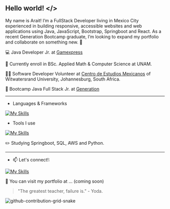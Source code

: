 
## Hello world! </>


My name is Arait! I’m a FullStack Developer living in Mexico City experienced in building responsive, accessible websites and web applications using Java, JavaScript, Bootstrap, Springboot and React. As a recent Generation Bootcamp graduate, I’m looking to expand my portfolio and collaborate on something new. :star2:

💻 Java Developer Jr. at [Gamexpress](https://www.linkedin.com/company/gamexpressvg/?originalSubdomain=mx)

:open_book: Currently enroll in BSc. Applied Math & Computer Science at UNAM.

:woman_technologist: Software Developer Volunteer at [Centro de Estudios Mexicanos](https://en.sudafrica.unam.mx/) of  Witwatersrand University, Johannesburg, South Africa.

📄 Bootcamp Java Full Stack Jr. at [Generation](https://www.generation.org/)


***


- Languages & Frameworks

[![My Skills](https://skillicons.dev/icons?i=java,html,css,js,bootstrap,react,cpp&theme=light)](https://skillicons.dev)


- Tools I use

[![My Skills](https://skillicons.dev/icons?i=github,git,figma,heroku,latex,vscode,linux&theme=light)](https://skillicons.dev)



:pencil2: Studying Springboot, SQL, AWS and Python.


***

- 📫 Let's connect!: 

[![My Skills](https://skillicons.dev/icons?i=linkedin,instagram)](https://skillicons.dev)



:green_heart: You can visit my portfolio at ... (coming soon)




> "The greatest teacher, failure is." - Yoda.




![]()![github-contribution-grid-snake](https://user-images.githubusercontent.com/29875899/178776648-b65a890c-fecc-45f8-8d7a-0af60418b46d.svg)

